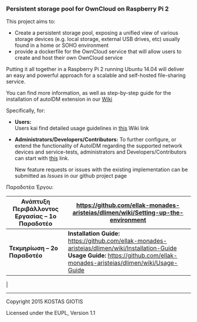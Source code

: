 
### Persistent storage pool for OwnCloud on Raspberry Pi 2

This project aims to:

  * Create a persistent storage pool, exposing a unified view of various storage devices (e.g. local storage, external USB drives, etc) usually found in a home or SOHO environment
  * provide a dockerfile for the OwnCloud service that will allow users to create and host their own OwnCloud service

  Putting it all together in a Raspberry Pi 2 running Ubuntu 14.04 will deliver an easy and powerful approach for a scalable and self-hosted file-sharing service.


You can find more information, as well as step-by-step guide for the installation of autoIDM extension in our [Wiki]


   [Wiki]: <https://github.com/ellak-monades-aristeias/dlimen/wiki>

Specifically, for:
* **Users:**  
  Users kai find detailed usage guidelines in [this](https://github.com/ellak-monades-aristeias/dlimen/wiki/Usage-Guide#running-owncloud-with-dlimen) Wiki link

* **Administrators/Developers/Contributors:**
  To further configure, or extend the functionality of AutoIDM regarding the supported network devices and service-tests, administrators and Developers/Contributors can start with [this](https://github.com/ellak-monades-aristeias/dlimen/wiki/Usage-Guide#configurations-and-notes) link.  

  New feature requests or issues with the existing implementation can be submitted as _Issues_ in our github project page
  

Παραδοτέα Έργου:

| Ανάπτυξη Περιβάλλοντος Εργασίας – 1ο Παραδοτέο  | https://github.com/ellak-monades-aristeias/dlimen/wiki/Setting-up-the-environment |
|---|---|
| **Τεκμηρίωση – 2ο Παραδοτέο**  |**Installation Guide:** https://github.com/ellak-monades-aristeias/dlimen/wiki/Installation-Guide **Usage Guide:** https://github.com/ellak-monades-aristeias/dlimen/wiki/Usage-Guide
  |

----------------------------------
Copyright 2015 KOSTAS GIOTIS

Licensed under the EUPL, Version 1.1
